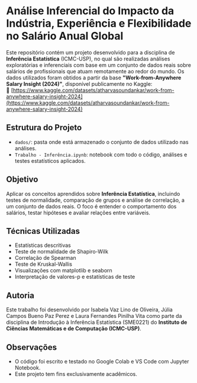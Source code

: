 # Análise Inferencial do Impacto da Indústria, Experiência e Flexibilidade no Salário Anual Global
Este repositório contém um projeto desenvolvido para a disciplina de **Inferência Estatística** (ICMC-USP), no qual são realizadas análises exploratórias e inferenciais com base em um conjunto de dados reais sobre salários de profissionais que atuam remotamente ao redor do mundo. Os dados utilizados foram obtidos a partir da base **"Work-from-Anywhere Salary Insight (2024)"**, disponível publicamente no Kaggle:  
🔗 [https://www.kaggle.com/datasets/atharvasoundankar/work-from-anywhere-salary-insight-2024](https://www.kaggle.com/datasets/atharvasoundankar/work-from-anywhere-salary-insight-2024)

## Estrutura do Projeto

- `dados/`: pasta onde está armazenado o conjunto de dados utilizado nas análises.
- `Trabalho - Inferência.ipynb`: notebook com todo o código, análises e testes estatísticos aplicados.

## Objetivo

Aplicar os conceitos aprendidos sobre **Inferência Estatística**, incluindo testes de normalidade, comparação de grupos e análise de correlação, a um conjunto de dados reais. O foco é entender o comportamento dos salários, testar hipóteses e avaliar relações entre variáveis.

## Técnicas Utilizadas

- Estatísticas descritivas
- Teste de normalidade de Shapiro-Wilk
- Correlação de Spearman
- Teste de Kruskal-Wallis
- Visualizações com matplotlib e seaborn
- Interpretação de valores-p e estatísticas de teste

## Autoria

Este trabalho foi desenvolvido por Isabela Vaz Lino de Oliveira, Júlia Campos Bueno Paz Perez e Laura Fernandes Pinilha Vita como parte da disciplina de Introdução à Inferência Estatística (SME0221) do **Instituto de Ciências Matemáticas e de Computação (ICMC-USP)**.

## Observações

- O código foi escrito e testado no Google Colab e VS Code com Jupyter Notebook.
- Este projeto tem fins exclusivamente acadêmicos.

